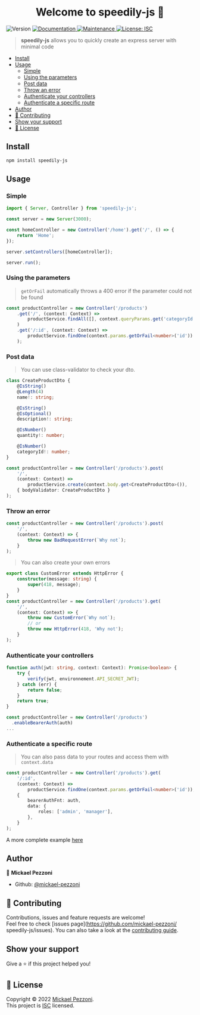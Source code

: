 <h1 align="center">Welcome to speedily-js 👋</h1>
<p>
  <img alt="Version" src="https://img.shields.io/badge/version-0.0.6-blue.svg?cacheSeconds=2592000" />
  <a href="https://mickael-pezzoni.github.io/speedily-js/" target="_blank">
    <img alt="Documentation" src="https://img.shields.io/badge/documentation-yes-brightgreen.svg" />
  </a>
  <a href="https://github.com/mickael-pezzoni/speedily-js/graphs/commit-activity" target="_blank">
    <img alt="Maintenance" src="https://img.shields.io/badge/Maintained%3F-yes-green.svg" />
  </a>
  <a href="https://github.com/mickael-pezzoni/speedily-js/blob/master/LICENSE" target="_blank">
    <img alt="License: ISC" src="https://img.shields.io/github/license/mickael-pezzoni/  speedily-js" />
  </a>
</p>

> **speedily-js** allows you to quickly create an express server with minimal code

-   [Install](#install)
-   [Usage](#usage)
    -   [Simple](#simple)
    -   [Using the parameters](#using-the-parameters)
    -   [Post data](#post-data)
    -   [Throw an error](#throw-an-error)
    -   [Authenticate your controllers](#authenticate-your-controllers)
    -   [Authenticate a specific route](#authenticate-a-specific-route)
-   [Author](#author)
-   [🤝 Contributing](#-contributing)
-   [Show your support](#show-your-support)
-   [📝 License](#-license)

## Install

```sh
npm install speedily-js
```

## Usage

### Simple

```ts
import { Server, Controller } from 'speedily-js';

const server = new Server(3000);

const homeController = new Controller('/home').get('/', () => {
    return 'Home';
});

server.setControllers([homeController]);

server.run();
```

### Using the parameters

> `getOrFail` automatically throws a 400 error if the parameter could not be found

```ts
const productController = new Controller('/products')
    .get('/', (context: Context) =>
        productService.findAll([], context.queryParams.get('categoryId'))
    )
    .get('/:id', (context: Context) =>
        productService.findOne(context.params.getOrFail<number>('id'))
    );
```

### Post data

> You can use class-validator to check your dto.

```ts
class CreateProductDto {
    @IsString()
    @Length(4)
    name!: string;

    @IsString()
    @IsOptional()
    description!: string;

    @IsNumber()
    quantity!: number;

    @IsNumber()
    categoryId!: number;
}

const productController = new Controller('/products').post(
    '/',
    (context: Context) =>
        productService.create(context.body.get<CreateProductDto>()),
    { bodyValidator: CreateProductDto }
);
```

### Throw an error

>

```ts
const productController = new Controller('/products').post(
    '/',
    (context: Context) => {
        throw new BadRequestError(`Why not`);
    }
);
```

> You can also create your own errors

```ts
export class CustomError extends HttpError {
    constructor(message: string) {
        super(418, message);
    }
}
const productController = new Controller('/products').get(
    '/',
    (context: Context) => {
        throw new CustomError(`Why not`);
        // or
        throw new HttpError(418, 'Why not');
    }
);
```

### Authenticate your controllers

```ts
function auth(jwt: string, context: Context): Promise<boolean> {
    try {
        verify(jwt, environnement.API_SECRET_JWT);
    } catch (err) {
        return false;
    }
    return true;
}

const productController = new Controller('/products')
  .enableBearerAuth(auth)
...

```

### Authenticate a specific route

> You can also pass data to your routes and access them with `context.data`

```ts
const productController = new Controller('/products').get(
    '/:id',
    (context: Context) =>
        productService.findOne(context.params.getOrFail<number>('id')),
    {
        bearerAuthFnt: auth,
        data: {
            roles: ['admin', 'manager'],
        },
    }
);
```

A more complete example [here](https://github.com/mickael-pezzoni/stock-api)

## Author

👤 **Mickael Pezzoni**

-   Github: [@mickael-pezzoni](https://github.com/mickael-pezzoni)

## 🤝 Contributing

Contributions, issues and feature requests are welcome!<br />Feel free to check [issues page](https://github.com/mickael-pezzoni/ speedily-js/issues). You can also take a look at the [contributing guide](https://github.com/mickael-pezzoni/speedily-js/blob/master/CONTRIBUTING.md).

## Show your support

Give a ⭐️ if this project helped you!

## 📝 License

Copyright © 2022 [Mickael Pezzoni](https://github.com/mickael-pezzoni).<br />
This project is [ISC](https://github.com/mickael-pezzoni/speedily-js/blob/master/LICENSE) licensed.
